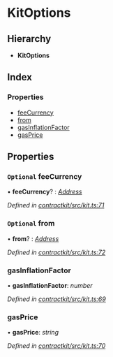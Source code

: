 # KitOptions

## Hierarchy

* **KitOptions**

## Index

### Properties

* [feeCurrency](../interfaces/_kit_.kitoptions.md#optional-feecurrency)
* [from](../interfaces/_kit_.kitoptions.md#optional-from)
* [gasInflationFactor](../interfaces/_kit_.kitoptions.md#gasinflationfactor)
* [gasPrice](../interfaces/_kit_.kitoptions.md#gasprice)

## Properties

### `Optional` feeCurrency

• **feeCurrency**? : [_Address_](_base_.md#address)

_Defined in_ [_contractkit/src/kit.ts:71_](https://github.com/celo-org/celo-monorepo/blob/master/packages/contractkit/src/kit.ts#L71)

### `Optional` from

• **from**? : [_Address_](_base_.md#address)

_Defined in_ [_contractkit/src/kit.ts:72_](https://github.com/celo-org/celo-monorepo/blob/master/packages/contractkit/src/kit.ts#L72)

### gasInflationFactor

• **gasInflationFactor**: _number_

_Defined in_ [_contractkit/src/kit.ts:69_](https://github.com/celo-org/celo-monorepo/blob/master/packages/contractkit/src/kit.ts#L69)

### gasPrice

• **gasPrice**: _string_

_Defined in_ [_contractkit/src/kit.ts:70_](https://github.com/celo-org/celo-monorepo/blob/master/packages/contractkit/src/kit.ts#L70)

